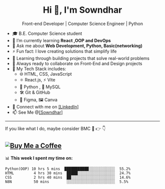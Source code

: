 <h1 align="center">Hi 👋, I'm Sowndhar</h1>
<p align="center">Front-end Developer | Computer Science Engineer | Python</p>

- 🎓 B.E. Computer Science student
- 🌱 I’m currently learning **React ,OOP and DevOps**
- 💬 Ask me about **Web Development, Python, Basic(networking)**
- ⚡ Fun fact: I love creating solutions that simplify life
- 🌱 Learning through building projects that solve real-world problems
- 🤝 Always ready to collaborate on Front-End and Design projects
- 🔧 My Tech Stack includes:
   - 🌐 HTML, CSS, JavaScript
   - ⚛️ React.js, ⚡ Vite
   - 🐍 Python , 💾 MySQL
   - 🛠️ Git & GitHub
   - 🎨 Figma,  🖼️ Canva
- 🔗 Connect with me on [[LinkedIn]](https://www.linkedin.com/in/bsowndhar04/)
- 📫 See Me @[[Sowndhar]](https://linktr.ee/b_sowndhar)

---
If you like what I do, maybe consider BMC 🥺 👉 👇

[![Buy Me a Coffee](https://img.shields.io/badge/Buy%20me%20a%20coffee-000000?logo=buymeacoffee&logoColor=white)](https://www.buymeacoffee.com/b_sowndhar)
---

📊 **This week I spent my time on:**

```text
Python(OOP) 10 hrs 5 mins  ███████████░░░░░░░░░░░░  55.2%
HTML         4 hrs 30 mins  █████░░░░░░░░░░░░░░░░░  24.7%
CSS          2 hrs 40 mins  ██░░░░░░░░░░░░░░░░░░░░  14.6%
N8N          50 mins        ░░░░░░░░░░░░░░░░░░░░░░  5.5%

```

